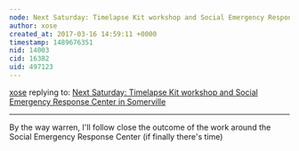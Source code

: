 ```yaml
---
node: Next Saturday: Timelapse Kit workshop and Social Emergency Response Center in Somerville
author: xose
created_at: 2017-03-16 14:59:11 +0000
timestamp: 1489676351
nid: 14003
cid: 16382
uid: 497123
---
```




[xose](../profile/xose) replying to: [Next Saturday: Timelapse Kit workshop and Social Emergency Response Center in Somerville](../notes/warren/03-12-2017/next-saturday-timelapse-kit-workshop-and-social-emergency-response-center-in-somerville)

----
By the way warren, I'll follow close the outcome of the work around the Social Emergency Response Center (if finally there's time)